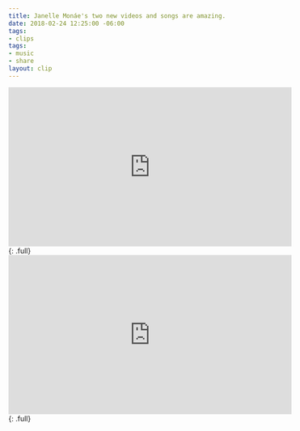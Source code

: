 ```yaml
---
title: Janelle Monáe's two new videos and songs are amazing.
date: 2018-02-24 12:25:00 -06:00
tags:
- clips
tags:
- music
- share
layout: clip
---
```


<iframe width="560" height="315" src="https://www.youtube.com/embed/mTjQq5rMlEY" frameborder="0" allow="autoplay; encrypted-media" allowfullscreen></iframe>
{: .full}

<iframe width="560" height="315" src="https://www.youtube.com/embed/tGRzz0oqgUE" frameborder="0" allow="autoplay; encrypted-media" allowfullscreen></iframe>
{: .full}
